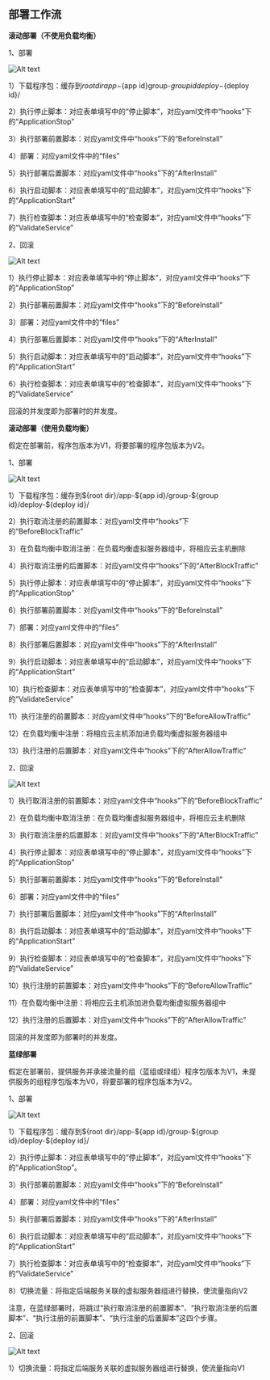## 部署工作流

**滚动部署（不使用负载均衡）**


1、部署

![Alt text](https://github.com/jdcloudcom/cn/blob/codedeploy/image/CodeDeploy/line21.png)


1）下载程序包：缓存到${root dir}app-${app id}group-${group id}deploy-${deploy id}/

2）执行停止脚本：对应表单填写中的“停止脚本”，对应yaml文件中“hooks”下的“ApplicationStop”

3）执行部署前置脚本：对应yaml文件中“hooks”下的“BeforeInstall”

4）部署：对应yaml文件中的“files”

5）执行部署后置脚本：对应yaml文件中“hooks”下的“AfterInstall”

6）执行启动脚本：对应表单填写中的“启动脚本”，对应yaml文件中“hooks”下的“ApplicationStart”

7）执行检查脚本：对应表单填写中的“检查脚本”，对应yaml文件中“hooks”下的“ValidateService”


2、回滚

![Alt text](https://github.com/jdcloudcom/cn/blob/codedeploy/image/CodeDeploy/line22.png)


1）执行停止脚本：对应表单填写中的“停止脚本”，对应yaml文件中“hooks”下的“ApplicationStop”

2）执行部署前置脚本：对应yaml文件中“hooks”下的“BeforeInstall”

3）部署：对应yaml文件中的“files”

4）执行部署后置脚本：对应yaml文件中“hooks”下的“AfterInstall”

5）执行启动脚本：对应表单填写中的“启动脚本”，对应yaml文件中“hooks”下的“ApplicationStart”

6）执行检查脚本：对应表单填写中的“检查脚本”，对应yaml文件中“hooks”下的“ValidateService”


回滚的并发度即为部署时的并发度。

**滚动部署（使用负载均衡）**

假定在部署前，程序包版本为V1，将要部署的程序包版本为V2。

1、部署

![Alt text](https://github.com/jdcloudcom/cn/blob/codedeploy/image/CodeDeploy/line23.png)


1）下载程序包：缓存到\${root dir}/app-\${app id}/group-\${group id}/deploy-\${deploy id}/

2）执行取消注册的前置脚本：对应yaml文件中“hooks”下的“BeforeBlockTraffic”

3）在负载均衡中取消注册：在负载均衡虚拟服务器组中，将相应云主机删除

4）执行取消注册的后置脚本：对应yaml文件中“hooks”下的“AfterBlockTraffic”

5）执行停止脚本：对应表单填写中的“停止脚本”，对应yaml文件中“hooks”下的“ApplicationStop”

6）执行部署前置脚本：对应yaml文件中“hooks”下的“BeforeInstall”

7）部署：对应yaml文件中的“files”

8）执行部署后置脚本：对应yaml文件中“hooks”下的“AfterInstall”

9）执行启动脚本：对应表单填写中的“启动脚本”，对应yaml文件中“hooks”下的“ApplicationStart”

10）执行检查脚本：对应表单填写中的“检查脚本”，对应yaml文件中“hooks”下的“ValidateService”

11）执行注册的前置脚本：对应yaml文件中“hooks”下的“BeforeAllowTraffic”

12）在负载均衡中注册：将相应云主机添加进负载均衡虚拟服务器组中

13）执行注册的后置脚本：对应yaml文件中“hooks”下的“AfterAllowTraffic”


2、回滚

![Alt text](https://github.com/jdcloudcom/cn/blob/codedeploy/image/CodeDeploy/line24.png)


1）执行取消注册的前置脚本：对应yaml文件中“hooks”下的“BeforeBlockTraffic”

2）在负载均衡中取消注册：在负载均衡虚拟服务器组中，将相应云主机删除

3）执行取消注册的后置脚本：对应yaml文件中“hooks”下的“AfterBlockTraffic”

4）执行停止脚本：对应表单填写中的“停止脚本”，对应yaml文件中“hooks”下的“ApplicationStop”

5）执行部署前置脚本：对应yaml文件中“hooks”下的“BeforeInstall”

6）部署：对应yaml文件中的“files”

7）执行部署后置脚本：对应yaml文件中“hooks”下的“AfterInstall”

8）执行启动脚本：对应表单填写中的“启动脚本”，对应yaml文件中“hooks”下的“ApplicationStart”

9）执行检查脚本：对应表单填写中的“检查脚本”，对应yaml文件中“hooks”下的“ValidateService”

10）执行注册的前置脚本：对应yaml文件中“hooks”下的“BeforeAllowTraffic”

11）在负载均衡中注册：将相应云主机添加进负载均衡虚拟服务器组中

12）执行注册的后置脚本：对应yaml文件中“hooks”下的“AfterAllowTraffic”


回滚的并发度即为部署时的并发度。


**蓝绿部署**

假定在部署前，提供服务并承接流量的组（蓝组或绿组）程序包版本为V1，未提供服务的组程序包版本为V0，将要部署的程序包版本为V2。


1、部署

![Alt text](https://github.com/jdcloudcom/cn/blob/codedeploy/image/CodeDeploy/line25.png)


1）下载程序包：缓存到\${root dir}/app-\${app id}/group-\${group id}/deploy-\${deploy id}/

2）执行停止脚本：对应表单填写中的“停止脚本”，对应yaml文件中“hooks”下的“ApplicationStop”。

3）执行部署前置脚本：对应yaml文件中“hooks”下的“BeforeInstall”

4）部署：对应yaml文件中的“files”

5）执行部署后置脚本：对应yaml文件中“hooks”下的“AfterInstall”

6）执行启动脚本：对应表单填写中的“启动脚本”，对应yaml文件中“hooks”下的“ApplicationStart”

7）执行检查脚本：对应表单填写中的“检查脚本”，对应yaml文件中“hooks”下的“ValidateService”

8）切换流量：将指定后端服务关联的虚拟服务器组进行替换，使流量指向V2

注意，在蓝绿部署时，将跳过“执行取消注册的前置脚本”、“执行取消注册的后置脚本”、“执行注册的前置脚本”、“执行注册的后置脚本”这四个步骤。

2、回滚

![Alt text](https://github.com/jdcloudcom/cn/blob/codedeploy/image/CodeDeploy/line26.png)

1）切换流量：将指定后端服务关联的虚拟服务器组进行替换，使流量指向V1
